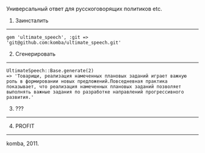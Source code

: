 Универсальный ответ для русскоговорящих политиков etc.

1. Заинсталить
---------------

    gem 'ultimate_speech', :git => 'git@github.com:komba/ultimate_speech.git'

2. Сгенерировать
-----------------

    UltimateSpeech::Base.generate(2)
    => 'Товарищи, реализация намеченных плановых заданий играет важную роль в формировании новых предложений.Повседневная практика показывает, что реализация намеченных плановых заданий позволяет выполнять важные задания по разработке направлений прогрессивного развития.'

3. ???
-------

4. PROFIT
----------

komba, 2011.
